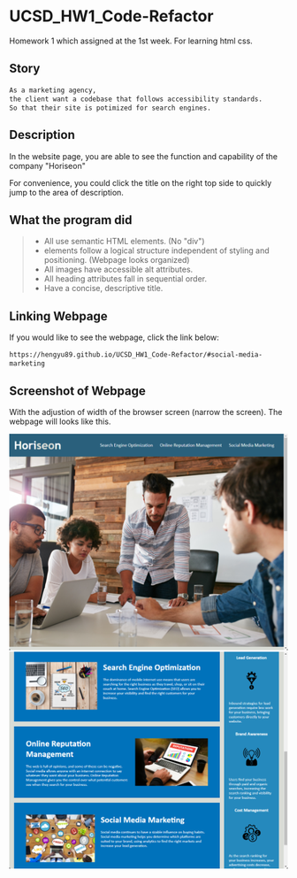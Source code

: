 # UCSD_HW1_Code-Refactor
Homework 1 which assigned at the 1st week. For learning html css.

## Story

```
As a marketing agency, 
the client want a codebase that follows accessibility standards. 
So that their site is potimized for search engines.
```

## Description

In the website page, you are able to see the function and capability of the company "Horiseon"

For convenience, you could click the title on the right top side to quickly jump to the area of description.

## What the program did

> * All use semantic HTML elements. (No "div")
> * elements follow a logical structure independent of styling and positioning. (Webpage looks organized)
> * All images have accessible alt attributes.
> * All heading attributes fall in sequential order.
> * Have a concise, descriptive title.

## Linking Webpage

If you would like to see the webpage, click the link below:

```
https://hengyu89.github.io/UCSD_HW1_Code-Refactor/#social-media-marketing
```

## Screenshot of Webpage

With the adjustion of width of the browser screen (narrow the screen). The webpage will looks like this.

![The Horiseon webpage includes a navigation bar, a header image, and cards with text and images at the bottom of the page.](./assets/images/demo1.png)
![Comtinue of the previous image](./assets/images/demo2.png)